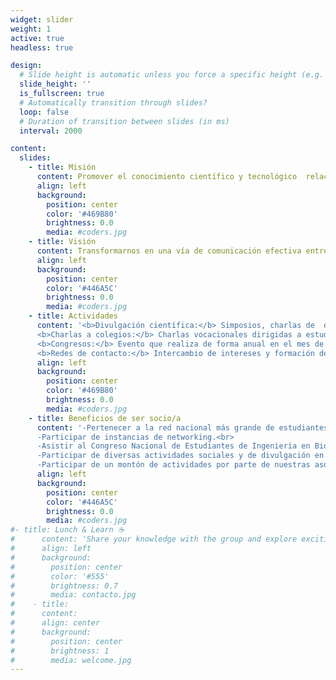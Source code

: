 ```yaml
---
widget: slider
weight: 1
active: true
headless: true

design:
  # Slide height is automatic unless you force a specific height (e.g. '400px')
  slide_height: ''
  is_fullscreen: true
  # Automatically transition through slides?
  loop: false
  # Duration of transition between slides (in ms)
  interval: 2000

content:
  slides:
    - title: Misión
      content: Promover el conocimiento científico y tecnológico  relacionado con el área de Ingeniería en Biotecnología entre los estudiantes y las universidades asociadas.
      align: left
      background:
        position: center
        color: '#469B80'
        brightness: 0.0
        media: #coders.jpg
    - title: Visión
      content: Transformarnos en una vía de comunicación efectiva entre socios y organizaciones relacionadas con la biotecnología, apuntando fuertemente a las carencias académicas y laborales.
      align: left
      background:
        position: center
        color: '#446A5C'
        brightness: 0.0
        media: #coders.jpg
    - title: Actividades
      content: '<b>Divulgación científica:</b> Simposios, charlas de  docentes y/o empresas, creación de contenido.<br>
      <b>Charlas a colegios:</b> Charlas vocacionales dirigidas a estudiantes de enseñanza media con el objetivo de dar a conocer la asociación, la carrera de biotecnología y sus afines, y las diferentes áreas de desarrollo.<br>
      <b>Congresos:</b> Evento que realiza de forma anual en el mes de octubre, donde participan estudiantes, docentes y expertos con el objetivo de difundir los avances y desarrollos referentes al campo de la biotecnología a nivel nacional e internacional.<br>
      <b>Redes de contacto:</b> Intercambio de intereses y formación de redes de contacto para futuras relaciones laborales con colegas.'
      align: left
      background:
        position: center
        color: '#469B80'
        brightness: 0.0
        media: #coders.jpg
    - title: Beneficios de ser socio/a
      content: '-Pertenecer a la red nacional más grande de estudiantes en biotecnología.<br>
      -Participar de instancias de networking.<br>
      -Asistir al Congreso Nacional de Estudiantes de Ingeniería en Biotecnología.<br>
      -Participar de diversas actividades sociales y de divulgación en ANEIB.<br>
      -Participar de un montón de actividades por parte de nuestras asociaciones amigas: AEBCH y ANEB.'
      align: left
      background:
        position: center
        color: '#446A5C'
        brightness: 0.0
        media: #coders.jpg
#- title: Lunch & Learn ☕️
#      content: 'Share your knowledge with the group and explore exciting new topics together!'
#      align: left
#      background:
#        position: center
#        color: '#555'
#        brightness: 0.7
#        media: contacto.jpg
#    - title: 
#      content: 
#      align: center
#      background:
#        position: center
#        brightness: 1
#        media: welcome.jpg
---
```

